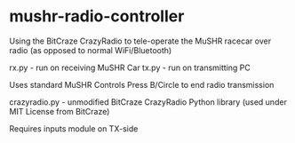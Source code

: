# mushr-radio-controller
Using the BitCraze CrazyRadio to tele-operate the MuSHR racecar over radio (as opposed to normal WiFi/Bluetooth)

rx.py - run on receiving MuSHR Car
tx.py - run on transmitting PC

Uses standard MuSHR Controls
Press B/Circle to end radio transmission

crazyradio.py - unmodified BitCraze CrazyRadio Python library (used under MIT License from BitCraze)

Requires inputs module on TX-side
